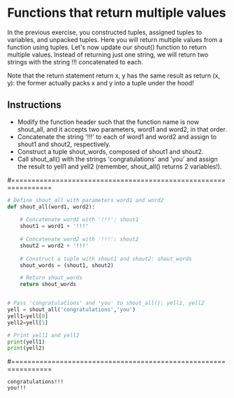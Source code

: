 # Functions that return multiple values

In the previous exercise, you constructed tuples, assigned tuples to variables, and unpacked tuples. Here you will return multiple values from a function using tuples. Let's now update our shout() function to return multiple values. Instead of returning just one string, we will return two strings with the string !!! concatenated to each.

Note that the return statement return x, y has the same result as return (x, y): the former actually packs x and y into a tuple under the hood!

## Instructions

* Modify the function header such that the function name is now shout_all, and it accepts two parameters, word1 and word2, in that order.
* Concatenate the string '!!!' to each of word1 and word2 and assign to shout1 and shout2, respectively.
* Construct a tuple shout_words, composed of shout1 and shout2.
* Call shout_all() with the strings 'congratulations' and 'you' and assign the result to yell1 and yell2 (remember, shout_all() returns 2 variables!).

#================================================================

``` python
# Define shout_all with parameters word1 and word2
def shout_all(word1, word2):
    
    # Concatenate word1 with '!!!': shout1
    shout1 = word1 + '!!!'
    
    # Concatenate word2 with '!!!': shout2
    shout2 = word2 + '!!!'
    
    # Construct a tuple with shout1 and shout2: shout_words
    shout_words = (shout1, shout2)

    # Return shout_words
    return shout_words


# Pass 'congratulations' and 'you' to shout_all(): yell1, yell2
yell = shout_all('congratulations','you')
yell1=yell[0]
yell2=yell[1]

# Print yell1 and yell2
print(yell1)
print(yell2)

```


#================================================================

``` output
congratulations!!!
you!!!

```

